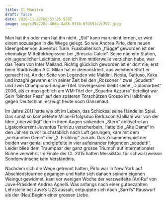 ```yaml
---
title: Il Maestro
draft: false
date: 2020-11-22T08:51:25.926Z
image: img/c39d720c-406b-4a88-9f3b-87d591c2c797.jpeg
---
```

Man hat ihn oder man hat ihn nicht. „Stil“ kann man nicht lernen, er wird einem sozusagen in die Wiege gelegt. So wie Andrea Pirlo, dem neuen Ideengeber von Juventus Turin. Fussballerisch „flügge“ geworden ist der ehemalige Mittelfeldregisseur bei „Brescia-Calcio“. Seine nächste Station, ein jugendlicher Leichtsinn, den ich ihm mittlerweile verziehen habe, war das Team von Inter Mailand. Richtig glücklich geworden ist er dort nie, erst beim Stadtrivalen A.C. Milan hat er demonstriert, aus welchem Stoff er gemacht ist. An der Seite von Legenden wie Maldini, Nesta, Gattuso, Kaka und Inzaghi gewann er in seiner Zeit bei den „Rossoneri“ zwei „Scudetti“ und zwei Champions-League-Titel. Unvergessen bleibt seine „Diplomarbeit“ 2006, als er massgeblich am WM-Titel der „Squadra Azzurra“ beteiligt war. Sein “blinder Pass“ auf den späteren Torschützen Grosso im Halbfinale gegen Deutschlan, erzeugt heute noch Gänsehaut. 

Im Jahre 2011 hatte wie oft im Leben, das Schicksal seine Hände im Spiel. Das sonst so kompetente Milan-Erfolgsduo Berlusconi/Galliani  war von der Idee „überwältigt“ den in ihren Augen sinkenden „Stern“ ablösefrei an Ligakonkurrent Juventus Turin zu verscherbeln. Hatte die „Alte Dame“ in den Jahren zuvor buchstäblich nach Luft gerungen, kam mit dem „verkannten Genie“ der „2. Frühling“ zurück. Das Zusammenspiel der beiden war genial und gipfelte in vier aufeinander folgenden „scudetti“. Leider blieb dem Traumpaar der ganz grosse Triumph auf internationaler Bühne verwehrt. Im Finale der CL 2015 hatten Messi&Co. für schwarzweisse Sonderwünsche kein Verständnis.

Nachdem sich die Wege getrennt hatten, Pirlo war in New York auf Abschiedstournee gegangen und hatte sich danach seinem eigenen Weingut gewidmet, kam vor wenigen Woche der verzweifelte (An)Ruf von Juve-Präsident Andrea Agnelli. Was anfangs nach einer gutbezahlten Lehrstelle bei Juve‘s U23 aussah, entpuppte sich nach „Sarri‘s“ Rauswurf als der (Neu)Beginn einer grossen Liebe.
